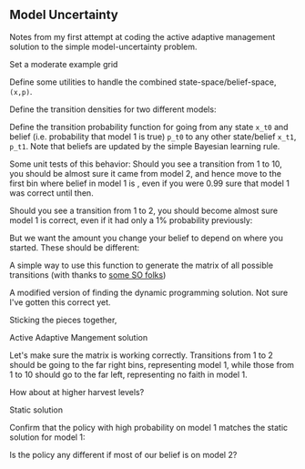 <!--roptions dev="png", fig.width=7, fig.height=5, fig.path='ex-out-', tidy=FALSE, warning=FALSE, comment=NA, message=FALSE, cache=FALSE-->

<!--begin.rcode echo=FALSE 
render_gfm()
opts_knit$set(upload = TRUE)
## use flickr to upload with these options
require(socialR)
options(flickrOptions=list(
  description="https://github.com/cboettig/pdg_control/blob/master/inst/examples/",
  tags="stochpop, pdg_control"))
opts_knit$set(upload.fun = flickr.url)
end.rcode-->


## Model Uncertainty
Notes from my first attempt at coding the active adaptive management solution to the simple model-uncertainty problem. 


Set a moderate example grid
<!--begin.rcode grids
p_grid = seq(0.01,.99, length=5) 
x_grid = seq(1,10,length=10) 
sigma_g = 0.2
end.rcode-->

Define some utilities to handle the combined state-space/belief-space, `(x,p)`. 
<!--begin.rcode utils
nx <- length(x_grid)
np <- length(p_grid)
indices_fixed_x <- function(x) (1:np-1)*nx + x
indices_fixed_p <- function(p) (p-1)*nx + 1:nx
extract_policy <- function(D, p_i, nx, np) D[(p_i-1)*nx + 1:nx,]
end.rcode-->


Define the transition densities for two different models:
<!--begin.rcode f1
f1 = function(x_t1, x_t0){
  a = 1.5
  b = 0.05
  mu = a * x_t0 / (1 - b * x_t0)
  (mu <= 0) * (x_t1 == 0) +
  (mu > 0) * dlnorm(x_t1, log(mu), sigma_g)
}
end.rcode-->

<!--begin.rcode f2
f2 = function(x_t1, x_t0){
   mu = 3 * x_t0 / (1 - 0.05 * x_t0)
  (mu <= 0) * (x_t1 == 0) +
  (mu > 0) * dlnorm(x_t1, log(mu), sigma_g)
}
end.rcode-->


Define the transition probability function for going from any state `x_t0` and belief (i.e. probability that model 1 is true) `p_t0` to any other state/belief `x_t1`, `p_t1`.  Note that beliefs are updated by the simple Bayesian learning rule.
<!--begin.rcode learning
f = function(x_t0, p_t0, x_t1, p_t1){
  y1 = p_t0 * f1(x_t1, x_t0)
  y2 = (1-p_t0) * f2(x_t1, x_t0)
  P1 = y1 / (y1 + y2)
  if(is.na(P1) || x_t0 == 0)
    P1 = p_t0
  else{
    i = 1
    np = length(p_grid)
    while(p_grid[i] < P1 & i < np)
      i = i+1
    P1 = p_grid[i]  
 }
 (y1+y2) * ( p_t1 == P1)
}

end.rcode-->


Some unit tests of this behavior: Should you see a transition from 1 to 10, you should be almost sure it came from model 2, and hence move to the first bin where belief in model 1 is <!--inline.rcode p_grid[1]-->, even if you were 0.99 sure that model 1 was correct until then.
<!--begin.rcode unittest
sapply(p_grid, function(p) f(1,.99,10,p))
end.rcode-->
Should you see a transition from 1 to 2, you should become almost sure model 1 is correct, even if it had only a 1% probability previously:
<!--begin.rcode unittest2
sapply(p_grid, function(p) f(1,.01,2,p))
end.rcode-->

But we want the amount you change your belief to depend on where you started.  These should be different:
<!--begin.rcode unittest3
sapply(p_grid, function(p) f(1,.01,2,p))
sapply(p_grid, function(p) f(1,.99,2,p))
end.rcode-->



A simple way to use this function to generate the matrix of all possible transitions (with thanks to [some SO folks](http://stackoverflow.com/questions/9652079/elegant-way-to-loop-over-a-function-for-a-transition-matrix-in-2-dimensions-in-r/9652497#9652497))

<!--begin.rcode matrix
model_uncertainty <- function(x_grid, p_grid, h_grid){
  lapply(h_grid, function(h){
    x_minus_h <- (x_grid-h) * as.integer( (x_grid-h)>0 )
    d = expand.grid(x_t0 = x_minus_h, p_t0 = p_grid, x_t1 = x_grid, p_t1 = p_grid)
    M = matrix(mapply(f, d$x_t0, d$p_t0, d$x_t1, d$p_t1), nrow = length(p_grid) * length(x_grid) )
    for(i in 1:dim(M)[1]) # normalize
      M[i,] = M[i,]/sum(M[i,])
    M
  })
}
end.rcode-->



A modified version of finding the dynamic programming solution.  Not sure I've gotten this correct yet. 
<!--begin.rcode define_dp
dp_optim <- function(M, x_grid, h_grid, OptTime, xT, profit, 
                          delta, reward=0, p_grid){
  gridsize <- length(x_grid) * length(p_grid)
  HL <- length(h_grid)
  D <- matrix(NA, nrow=gridsize, ncol=OptTime)
  V <- rep(0,gridsize) # initialize BC,

  profit.grid <- function(x_grid, h_i)
    expand.grid(profit(x_grid, h_i), p_grid)[[1]]

  # give a fixed reward for having value larger than xT at the end. 
  V[sapply(x_grid[x_grid>xT], function(x) indices_fixed_x(x))] <- reward

  # loop through time  
  for(time in 1:OptTime){ 
    # try all potential havest rates
    V1 <- sapply(1:HL, function(i){
      # Transition matrix times V gives dist in next time
      M[[i]] %*% V + 
      # then (add) harvested amount times discount
       profit.grid(x_grid, h_grid[i]) * (1 - delta) 
    })

    # find havest, h that gives the maximum value
    out <- sapply(1:gridsize, function(j){
      value <- max(V1[j,], na.rm = T) # each col is a diff h, max over these
      index <- which.max(V1[j,])  # store index so we can recover h's 
      c(value, index) # returns both profit value & index of optimal h.  
    })
    # Sets V[t+1] = max_h V[t] at each possible state value, x
    V <- out[1,]                        # The new value-to-go
    D[,OptTime-time+1] <- out[2,]       # The index positions
  }
  # Format the output 
  list(D=D, V=V)
}
end.rcode-->



Sticking the pieces together,
<!--begin.rcode pars
require(pdgControl)
h_grid <- x_grid-1 
T <- 5
xT <- 0
profit <- profit_harvest(price=10, c0=30) 
delta <- 0.05
reward <- 0
end.rcode-->

Active Adaptive Mangement solution
<!--begin.rcode active
M <- model_uncertainty(x_grid, p_grid, h_grid)
active <- dp_optim(M, x_grid, h_grid, T, xT=0, profit, delta, reward, p_grid=p_grid) 
end.rcode-->


Let's make sure the matrix is working correctly.  Transitions from 1 to 2 should be going to the far right bins, representing model 1, while those from 1 to 10 should go to the far left, representing no faith in model 1. 
<!--begin.rcode
M[[1]][indices_fixed_x(1), indices_fixed_x(2)]
M[[1]][indices_fixed_x(1), indices_fixed_x(10)]
end.rcode-->

How about at higher harvest levels?
<!--begin.rcode
M[[4]][indices_fixed_x(5), indices_fixed_x(6)]
M[[4]][indices_fixed_x(5), indices_fixed_x(10)]
end.rcode-->



Static solution
<!--begin.rcode static
bevholt <- function(x,h, p) p[1] * (x-h) / (1 - p[2] * (x-h))
sdp <- determine_SDP_matrix(bevholt, c(1.5, 0.05), x_grid, h_grid, .2)
static <- find_dp_optim(sdp, x_grid, h_grid, T, xT=0, profit, delta, reward)
end.rcode-->


Confirm that the policy with high probability on model 1 matches the static solution for model 1:
<!--begin.rcode f1_belief
static$D
end.rcode-->

Is the policy any different if most of our belief is on model 2?
<!--begin.rcode f2_belief
extract_policy(active$D, length(p_grid), length(x_grid), length(p_grid)) 
extract_policy(active$D, 1, length(x_grid), length(p_grid)) 
end.rcode-->


<!--begin.rcode
update_belief = function(x_t0, p_t0, x_t1){
  y1 = p_t0 * f1(x_t1, x_t0)
  y2 = (1-p_t0) * f2(x_t1, x_t0)
  P1 = y1 / (y1 + y2)
  if(is.na(P1) || x_t0 == 0)
    P1 = p_t0
  else{
    i = 1
    np = length(p_grid)
    while(p_grid[i] < P1 & i < np)
      i = i+1
    P1 = p_grid[i]  
 }
 P1
}


active_adaptive_simulate <- function(f, pars, x_grid, h_grid, p_grid, x0, 
                                     p0, D, z_g, update_belief){
  # initialize variables with initial conditions
  OptTime <- dim(D)[2]    # Stopping time
  x_h <- numeric(OptTime) # population dynamics with harvest
  h <- numeric(OptTime)   # optimal havest level
  x_h[1] <- x0            # initial values
  p <- numeric(OptTime)   # belief
  p[1] <- p0              # initial belief
  s <- x_h                # also track escapement
  x <- x_h                # What would happen with no havest
  nx <- length(x_grid)
  np <- length(p_grid)
  getpolicy <- function(p,x, time) D[x + (p-1)*nx, time]
  ## Simulate through time ##
  for(t in 1:(OptTime-1)){
    # Current state (is closest to which grid posititon) 
    St <- which.min(abs(x_grid - x_h[t])) 
    h[t] <- h_grid[getpolicy(p[t], St, t)] 
    # Implement harvest/(effort) based on quota with noise 
    # Noise in growth 
    z <- z_g() 
    # population grows
    x_h[t+1] <- z * f(x_h[t], h[t], pars) # with havest
    s[t]     <- x_h[t] - h[t] # anticipated escapement
    x[t+1]   <- z * f(x[t], 0, pars) # havest-free dynamics
    p[t+1]   <- update_belief(x[t], p[t], x[t+1]) 
  }
  # formats output 
  data.frame(time = 1:OptTime, fishstock = x_h, harvest = h,
             unharvested = x, escapement = s, belief = p) 
}
end.rcode-->

<!--begin.rcode
z_g <- function() rlnorm(1,  0, sigma_g) 
sim <- active_adaptive_simulate(bevholt, c(1.5, 0.05), x_grid, h_grid, p_grid, 
                                x_grid[6], p_grid[4], active$D, z_g, update_belief)
require(ggplot2)
ggplot(sim) + geom_line(aes(time, fishstock)) + geom_line(aes(time, harvest), col="green") 
ggplot(sim) + geom_line(aes(time, belief)) 
end.rcode-->

